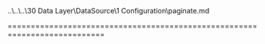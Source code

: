 <!--merge--><!--/merge-->
<!--dep-->..\..\..\30 Data Layer\DataSource\1 Configuration\paginate.md<!--/dep-->
===========================================================================
